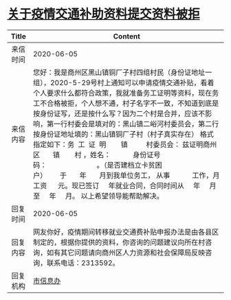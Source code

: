 # <a href="http://www.shangluo.gov.cn/zmhd/ldxxxx.jsp?urltype=leadermail.LeaderMailContentUrl&wbtreeid=1112&leadermailid=5977">关于疫情交通补助资料提交资料被拒</a>
| Title |                                                                                                                                                                                                                      Content                                                                                                                                                                                                                       |
|:-----:|----------------------------------------------------------------------------------------------------------------------------------------------------------------------------------------------------------------------------------------------------------------------------------------------------------------------------------------------------------------------------------------------------------------------------------------------------|
| 来信时间  | 2020-06-05                                                                                                                                                                                                                                                                                                                                                                                                                                         |
| 来信内容  | 您好：我是商州区黑山镇铜厂子村四组村民（身份证地址一组），2020-5-29号村上通知可以申请疫情交通补贴，看着个人要求什么都符合政策，我就准备务工证明等资料，现在务工不合格被拒，个人想不通，村子名字不一致，不知道到底是按身份证写，还是按什么写？因为二个村是合并，应该不影响，第一行村委会是填对的：黑山镇二峪河村委员会，第二行按身份证地址填的：黑山镇铜厂子村（村子真实存在） 格式指定如下：务  工  证  明        镇          村委员会： 兹证明商州区       镇        村 ，姓名：            身份证号码：                           。（是否建档立卡贫困户）       于       年       月到我单位务工， 从事            工作，月工资      元。现已签订     年就业合同，合同时间从     年     月至     年     月。 以上希望领导能帮助解决。 |
| 回复时间  | 2020-06-05                                                                                                                                                                                                                                                                                                                                                                                                                                         |
| 回复内容  | 网友你好，疫情期间转移就业交通费补贴申报办法是由各县区制定的，根据你提供的资料，你咨询的问题建议向所在村咨询，如有其它问题请向商州区人力资源和社会保障局反映咨询，联系电话：2313592。                                                                                                                                                                                                                                                                                                                                                     |
| 回复机构  | <a href="../../categories/agencies/市信息办.md">市信息办</a>                                                                                                                                                                                                                                                                                                                                                                                               |